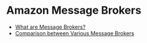# Amazon Message Brokers
- [What are Message Brokers?](../../1_HLDDesignComponents/4_MessageBrokers/Readme.md)
- [Comparison between Various Message Brokers](../../1_HLDDesignComponents/4_MessageBrokers/KafkaVsRabbitMQVsSQSVsSNS.md)